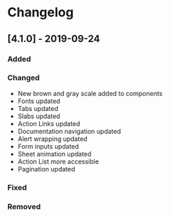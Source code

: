 # Changelog

## [4.1.0] - 2019-09-24

### Added

### Changed

 - New brown and gray scale added to components
 - Fonts updated
 - Tabs updated
 - Slabs updated
 - Action Links updated
 - Documentation navigation updated
 - Alert wrapping updated
 - Form inputs updated
 - Sheet animation updated
 - Action List more accessible
 - Pagination updated

### Fixed

### Removed
